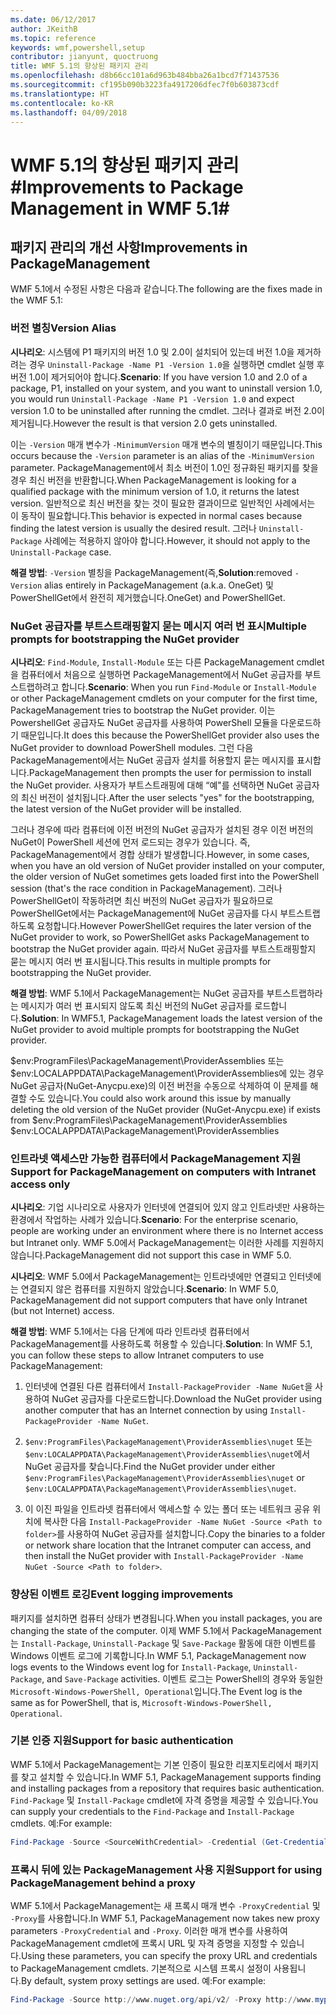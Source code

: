 ```yaml
---
ms.date: 06/12/2017
author: JKeithB
ms.topic: reference
keywords: wmf,powershell,setup
contributor: jianyunt, quoctruong
title: WMF 5.1의 향상된 패키지 관리
ms.openlocfilehash: d8b66cc101a6d963b484bba26a1bcd7f71437536
ms.sourcegitcommit: cf195b090b3223fa4917206dfec7f0b603873cdf
ms.translationtype: HT
ms.contentlocale: ko-KR
ms.lasthandoff: 04/09/2018
---
```

# <a name="improvements-to-package-management-in-wmf-51"></a><span data-ttu-id="d4cd4-103">WMF 5.1의 향상된 패키지 관리#</span><span class="sxs-lookup"><span data-stu-id="d4cd4-103">Improvements to Package Management in WMF 5.1#</span></span>

## <a name="improvements-in-packagemanagement"></a><span data-ttu-id="d4cd4-104">패키지 관리의 개선 사항</span><span class="sxs-lookup"><span data-stu-id="d4cd4-104">Improvements in PackageManagement</span></span> ##
<span data-ttu-id="d4cd4-105">WMF 5.1에서 수정된 사항은 다음과 같습니다.</span><span class="sxs-lookup"><span data-stu-id="d4cd4-105">The following are the fixes made in the WMF 5.1:</span></span>

### <a name="version-alias"></a><span data-ttu-id="d4cd4-106">버전 별칭</span><span class="sxs-lookup"><span data-stu-id="d4cd4-106">Version Alias</span></span>

<span data-ttu-id="d4cd4-107">**시나리오**: 시스템에 P1 패키지의 버전 1.0 및 2.0이 설치되어 있는데 버전 1.0을 제거하려는 경우 `Uninstall-Package -Name P1 -Version 1.0`을 실행하면 cmdlet 실행 후 버전 1.0이 제거되어야 합니다.</span><span class="sxs-lookup"><span data-stu-id="d4cd4-107">**Scenario**: If you have version 1.0 and 2.0 of a package, P1, installed on your system, and you want to uninstall version 1.0, you would run `Uninstall-Package -Name P1 -Version 1.0` and expect version 1.0 to be uninstalled after running the cmdlet.</span></span> <span data-ttu-id="d4cd4-108">그러나 결과로 버전 2.0이 제거됩니다.</span><span class="sxs-lookup"><span data-stu-id="d4cd4-108">However the result is that version 2.0 gets uninstalled.</span></span>

<span data-ttu-id="d4cd4-109">이는 `-Version` 매개 변수가 `-MinimumVersion` 매개 변수의 별칭이기 때문입니다.</span><span class="sxs-lookup"><span data-stu-id="d4cd4-109">This occurs because the `-Version` parameter is an alias of the `-MinimumVersion` parameter.</span></span> <span data-ttu-id="d4cd4-110">PackageManagement에서 최소 버전이 1.0인 정규화된 패키지를 찾을 경우 최신 버전을 반환합니다.</span><span class="sxs-lookup"><span data-stu-id="d4cd4-110">When PackageManagement is looking for a qualified package with the minimum version of 1.0, it returns the latest version.</span></span> <span data-ttu-id="d4cd4-111">일반적으로 최신 버전을 찾는 것이 필요한 결과이므로 일반적인 사례에서는 이 동작이 필요합니다.</span><span class="sxs-lookup"><span data-stu-id="d4cd4-111">This behavior is expected in normal cases because finding the latest version is usually the desired result.</span></span> <span data-ttu-id="d4cd4-112">그러나 `Uninstall-Package` 사례에는 적용하지 않아야 합니다.</span><span class="sxs-lookup"><span data-stu-id="d4cd4-112">However, it should not apply to the `Uninstall-Package` case.</span></span>

<span data-ttu-id="d4cd4-113">**해결 방법**: `-Version` 별칭을 PackageManagement(즉,</span><span class="sxs-lookup"><span data-stu-id="d4cd4-113">**Solution**:removed `-Version` alias entirely in PackageManagement (a.k.a.</span></span> <span data-ttu-id="d4cd4-114">OneGet) 및 PowerShellGet에서 완전히 제거했습니다.</span><span class="sxs-lookup"><span data-stu-id="d4cd4-114">OneGet) and PowerShellGet.</span></span>

### <a name="multiple-prompts-for-bootstrapping-the-nuget-provider"></a><span data-ttu-id="d4cd4-115">NuGet 공급자를 부트스트래핑할지 묻는 메시지 여러 번 표시</span><span class="sxs-lookup"><span data-stu-id="d4cd4-115">Multiple prompts for bootstrapping the NuGet provider</span></span>

<span data-ttu-id="d4cd4-116">**시나리오**: `Find-Module`, `Install-Module` 또는 다른 PackageManagement cmdlet을 컴퓨터에서 처음으로 실행하면 PackageManagement에서 NuGet 공급자를 부트스트랩하려고 합니다.</span><span class="sxs-lookup"><span data-stu-id="d4cd4-116">**Scenario**: When you run `Find-Module` or `Install-Module` or other PackageManagement cmdlets on your computer for the first time, PackageManagement tries to bootstrap the NuGet provider.</span></span> <span data-ttu-id="d4cd4-117">이는 PowershellGet 공급자도 NuGet 공급자를 사용하여 PowerShell 모듈을 다운로드하기 때문입니다.</span><span class="sxs-lookup"><span data-stu-id="d4cd4-117">It does this because the PowerShellGet provider also uses the NuGet provider to download PowerShell modules.</span></span> <span data-ttu-id="d4cd4-118">그런 다음 PackageManagement에서는 NuGet 공급자 설치를 허용할지 묻는 메시지를 표시합니다.</span><span class="sxs-lookup"><span data-stu-id="d4cd4-118">PackageManagement then prompts the user for permission to install the NuGet provider.</span></span> <span data-ttu-id="d4cd4-119">사용자가 부트스트래핑에 대해 “예"를 선택하면 NuGet 공급자의 최신 버전이 설치됩니다.</span><span class="sxs-lookup"><span data-stu-id="d4cd4-119">After the user selects "yes" for the bootstrapping, the latest version of the NuGet provider will be installed.</span></span>

<span data-ttu-id="d4cd4-120">그러나 경우에 따라 컴퓨터에 이전 버전의 NuGet 공급자가 설치된 경우 이전 버전의 NuGet이 PowerShell 세션에 먼저 로드되는 경우가 있습니다. 즉, PackageManagement에서 경합 상태가 발생합니다.</span><span class="sxs-lookup"><span data-stu-id="d4cd4-120">However, in some cases, when you have an old version of NuGet provider installed on your computer, the older version of NuGet sometimes gets loaded first into the PowerShell session (that's the race condition in PackageManagement).</span></span> <span data-ttu-id="d4cd4-121">그러나 PowerShellGet이 작동하려면 최신 버전의 NuGet 공급자가 필요하므로 PowerShellGet에서는 PackageManagement에 NuGet 공급자를 다시 부트스트랩하도록 요청합니다.</span><span class="sxs-lookup"><span data-stu-id="d4cd4-121">However PowerShellGet requires the later version of the NuGet provider to work, so PowerShellGet asks PackageManagement to bootstrap the NuGet provider again.</span></span> <span data-ttu-id="d4cd4-122">따라서 NuGet 공급자를 부트스트래핑할지 묻는 메시지 여러 번 표시됩니다.</span><span class="sxs-lookup"><span data-stu-id="d4cd4-122">This results in multiple prompts for bootstrapping the NuGet provider.</span></span>

<span data-ttu-id="d4cd4-123">**해결 방법**: WMF 5.1에서 PackageManagement는 NuGet 공급자를 부트스트랩하라는 메시지가 여러 번 표시되지 않도록 최신 버전의 NuGet 공급자를 로드합니다.</span><span class="sxs-lookup"><span data-stu-id="d4cd4-123">**Solution**: In WMF5.1, PackageManagement loads the latest version of the NuGet provider to avoid multiple prompts for bootstrapping the NuGet provider.</span></span>

<span data-ttu-id="d4cd4-124">$env:ProgramFiles\PackageManagement\ProviderAssemblies 또는 $env:LOCALAPPDATA\PackageManagement\ProviderAssemblies에 있는 경우 NuGet 공급자(NuGet-Anycpu.exe)의 이전 버전을 수동으로 삭제하여 이 문제를 해결할 수도 있습니다.</span><span class="sxs-lookup"><span data-stu-id="d4cd4-124">You could also work around this issue by manually deleting the old version of the NuGet provider (NuGet-Anycpu.exe) if exists from $env:ProgramFiles\PackageManagement\ProviderAssemblies $env:LOCALAPPDATA\PackageManagement\ProviderAssemblies</span></span>


### <a name="support-for-packagemanagement-on-computers-with-intranet-access-only"></a><span data-ttu-id="d4cd4-125">인트라넷 액세스만 가능한 컴퓨터에서 PackageManagement 지원</span><span class="sxs-lookup"><span data-stu-id="d4cd4-125">Support for PackageManagement on computers with Intranet access only</span></span>

<span data-ttu-id="d4cd4-126">**시나리오**: 기업 시나리오로 사용자가 인터넷에 연결되어 있지 않고 인트라넷만 사용하는 환경에서 작업하는 사례가 있습니다.</span><span class="sxs-lookup"><span data-stu-id="d4cd4-126">**Scenario**: For the enterprise scenario, people are working under an environment where there is no Internet access but Intranet only.</span></span> <span data-ttu-id="d4cd4-127">WMF 5.0에서 PackageManagement는 이러한 사례를 지원하지 않습니다.</span><span class="sxs-lookup"><span data-stu-id="d4cd4-127">PackageManagement did not support this case in WMF 5.0.</span></span>

<span data-ttu-id="d4cd4-128">**시나리오**: WMF 5.0에서 PackageManagement는 인트라넷에만 연결되고 인터넷에는 연결되지 않은 컴퓨터를 지원하지 않았습니다.</span><span class="sxs-lookup"><span data-stu-id="d4cd4-128">**Scenario**: In WMF 5.0, PackageManagement did not support computers that have only Intranet (but not Internet) access.</span></span>

<span data-ttu-id="d4cd4-129">**해결 방법**: WMF 5.1에서는 다음 단계에 따라 인트라넷 컴퓨터에서 PackageManagement를 사용하도록 허용할 수 있습니다.</span><span class="sxs-lookup"><span data-stu-id="d4cd4-129">**Solution**: In WMF 5.1, you can follow these steps to allow Intranet computers to use PackageManagement:</span></span>

1. <span data-ttu-id="d4cd4-130">인터넷에 연결된 다른 컴퓨터에서 `Install-PackageProvider -Name NuGet`을 사용하여 NuGet 공급자를 다운로드합니다.</span><span class="sxs-lookup"><span data-stu-id="d4cd4-130">Download the NuGet provider using another computer that has an Internet connection by using `Install-PackageProvider -Name NuGet`.</span></span>

2. <span data-ttu-id="d4cd4-131">`$env:ProgramFiles\PackageManagement\ProviderAssemblies\nuget` 또는 `$env:LOCALAPPDATA\PackageManagement\ProviderAssemblies\nuget`에서 NuGet 공급자를 찾습니다.</span><span class="sxs-lookup"><span data-stu-id="d4cd4-131">Find the NuGet provider under either `$env:ProgramFiles\PackageManagement\ProviderAssemblies\nuget`  or  `$env:LOCALAPPDATA\PackageManagement\ProviderAssemblies\nuget`.</span></span>

3. <span data-ttu-id="d4cd4-132">이 이진 파일을 인트라넷 컴퓨터에서 액세스할 수 있는 폴더 또는 네트워크 공유 위치에 복사한 다음 `Install-PackageProvider -Name NuGet -Source <Path to folder>`를 사용하여 NuGet 공급자를 설치합니다.</span><span class="sxs-lookup"><span data-stu-id="d4cd4-132">Copy the binaries to a folder or network share location that the Intranet computer can access, and then install the NuGet provider with `Install-PackageProvider -Name NuGet -Source <Path to folder>`.</span></span>


### <a name="event-logging-improvements"></a><span data-ttu-id="d4cd4-133">향상된 이벤트 로깅</span><span class="sxs-lookup"><span data-stu-id="d4cd4-133">Event logging improvements</span></span>

<span data-ttu-id="d4cd4-134">패키지를 설치하면 컴퓨터 상태가 변경됩니다.</span><span class="sxs-lookup"><span data-stu-id="d4cd4-134">When you install packages, you are changing the state of the computer.</span></span> <span data-ttu-id="d4cd4-135">이제 WMF 5.1에서 PackageManagement는 `Install-Package`, `Uninstall-Package` 및 `Save-Package` 활동에 대한 이벤트를 Windows 이벤트 로그에 기록합니다.</span><span class="sxs-lookup"><span data-stu-id="d4cd4-135">In WMF 5.1, PackageManagement now logs events to the Windows event log for `Install-Package`, `Uninstall-Package`, and `Save-Package` activities.</span></span> <span data-ttu-id="d4cd4-136">이벤트 로그는 PowerShell의 경우와 동일한 `Microsoft-Windows-PowerShell, Operational`입니다.</span><span class="sxs-lookup"><span data-stu-id="d4cd4-136">The Event log  is the same as for PowerShell, that is, `Microsoft-Windows-PowerShell, Operational`.</span></span>

### <a name="support-for-basic-authentication"></a><span data-ttu-id="d4cd4-137">기본 인증 지원</span><span class="sxs-lookup"><span data-stu-id="d4cd4-137">Support for basic authentication</span></span>

<span data-ttu-id="d4cd4-138">WMF 5.1에서 PackageManagement는 기본 인증이 필요한 리포지토리에서 패키지를 찾고 설치할 수 있습니다.</span><span class="sxs-lookup"><span data-stu-id="d4cd4-138">In WMF 5.1, PackageManagement supports finding and installing packages from a repository that requires basic authentication.</span></span> <span data-ttu-id="d4cd4-139">`Find-Package` 및 `Install-Package` cmdlet에 자격 증명을 제공할 수 있습니다.</span><span class="sxs-lookup"><span data-stu-id="d4cd4-139">You can supply your credentials to the `Find-Package` and `Install-Package` cmdlets.</span></span> <span data-ttu-id="d4cd4-140">예:</span><span class="sxs-lookup"><span data-stu-id="d4cd4-140">For example:</span></span>

``` PowerShell
Find-Package -Source <SourceWithCredential> -Credential (Get-Credential)
```
### <a name="support-for-using-packagemanagement-behind-a-proxy"></a><span data-ttu-id="d4cd4-141">프록시 뒤에 있는 PackageManagement 사용 지원</span><span class="sxs-lookup"><span data-stu-id="d4cd4-141">Support for using PackageManagement behind a proxy</span></span>

<span data-ttu-id="d4cd4-142">WMF 5.1에서 PackageManagement는 새 프록시 매개 변수 `-ProxyCredential` 및 `-Proxy`를 사용합니다.</span><span class="sxs-lookup"><span data-stu-id="d4cd4-142">In WMF 5.1, PackageManagement now takes new proxy parameters `-ProxyCredential` and `-Proxy`.</span></span> <span data-ttu-id="d4cd4-143">이러한 매개 변수를 사용하여 PackageManagement cmdlet에 프록시 URL 및 자격 증명을 지정할 수 있습니다.</span><span class="sxs-lookup"><span data-stu-id="d4cd4-143">Using these parameters, you can specify the proxy URL and credentials to PackageManagement cmdlets.</span></span> <span data-ttu-id="d4cd4-144">기본적으로 시스템 프록시 설정이 사용됩니다.</span><span class="sxs-lookup"><span data-stu-id="d4cd4-144">By default, system proxy settings are used.</span></span> <span data-ttu-id="d4cd4-145">예:</span><span class="sxs-lookup"><span data-stu-id="d4cd4-145">For example:</span></span>

``` PowerShell
Find-Package -Source http://www.nuget.org/api/v2/ -Proxy http://www.myproxyserver.com -ProxyCredential (Get-Credential)
```